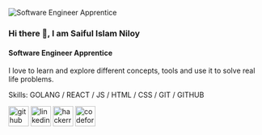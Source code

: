 ![Software Engineer Apprentice](https://media-exp1.licdn.com/dms/image/C5616AQHMkhlMT_j0uw/profile-displaybackgroundimage-shrink_200_800/0/1636687735360?e=1648080000&v=beta&t=ua8gMg2ihIVrm8Ivd6pe0Vz93w6T3YVCa94nqkTUpSE)

### Hi there 👋, I am Saiful Islam Niloy
#### Software Engineer Apprentice

I love to learn and explore different concepts, tools and use it to solve real life problems.

Skills: GOLANG / REACT / JS / HTML / CSS / GIT / GITHUB 



[<img src='https://cdn.jsdelivr.net/npm/simple-icons@3.0.1/icons/github.svg' alt='github' height='40'>](https://github.com/saiful-islam-niloy)  [<img src='https://cdn.jsdelivr.net/npm/simple-icons@3.0.1/icons/linkedin.svg' alt='linkedin' height='40'>](https://www.linkedin.com/in/saifulislamniloy/)  [<img src='https://cdn.jsdelivr.net/npm/simple-icons@3.0.1/icons/hackerrank.svg' alt='hackerrank' height='40'>](https://www.hackerrank.com/saifulislamniloy)  [<img src='https://cdn.jsdelivr.net/npm/simple-icons@3.0.1/icons/codeforces.svg' alt='codeforces' height='40'>](https://codeforces.com/profile/coder45)  

<!-- ![Profile views](https://gpvc.arturio.dev/saiful-islam-niloy)   -->
